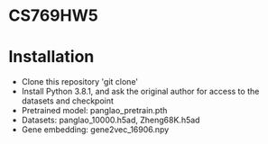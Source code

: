 # CS769HW5

# Installation
- Clone this repository
'git clone'
- Install Python 3.8.1, and ask the original author for access to the datasets and checkpoint
- Pretrained model: panglao_pretrain.pth
- Datasets: panglao_10000.h5ad, Zheng68K.h5ad
- Gene embedding: gene2vec_16906.npy
